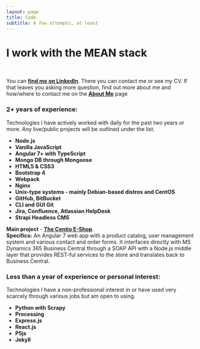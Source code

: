 ```yaml
---
layout: page
title: Code
subtitle: A few attempts, at least
---
```


# I work with the MEAN stack
<br/>

You can [**find me on LinkedIn**](https://www.linkedin.com/in/george-durankiev/). There you can contact me or see my CV. If that leaves you asking more question, find out more about me and how/where to contact me on the [**About Me**](/aboutme) page  

### 2+ years of experience:

Technologies I have actively worked with daily for the past two years or more. Any live/public projects will be outlined under the list.

- **Node.js**
- **Vanilla JavaScript**
- **Angular 7+ with TypeScript**
- **Mongo DB through Mongoose**
- **HTML5 & CSS3**
- **Bootstrap 4**
- **Webpack**
- **Nginx**
- **Unix-type systems - mainly Debian-based distros and CentOS**
- **GitHub, BitBucket**
- **CLI and GUI Git**
- **Jira, Confluence, Atlassian HelpDesk**
- **Strapi Headless CMS**

**Main project** - [**The Centio E-Shop**](https://store.centio.bg).  
**Specifics:** An Angular 7 web app with a product catalog, user management system and various contact and order forms. It interfaces directly with MS Dynamics 365 Business Central through a SOAP API with a Node.js middle layer that provides REST-ful services to the store and translates back to Business Central. 



### Less than a year of experience or personal interest:

Technologies I have a non-professional interest in or have used very scarcely through various jobs but am open to using.

- **Python with Scrapy**
- **Processing**
- **Express.js**
- **React.js**
- **P5js**
- **Jekyll**


